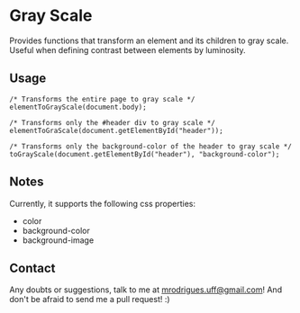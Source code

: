 # Gray Scale
Provides functions that transform an element and its children to gray scale. Useful when defining contrast between elements by luminosity.

## Usage
    /* Transforms the entire page to gray scale */
    elementToGrayScale(document.body);

    /* Transforms only the #header div to gray scale */
    elementToGraScale(document.getElementById("header"));

    /* Transforms only the background-color of the header to gray scale */
    toGrayScale(document.getElementById("header"), "background-color");

## Notes
Currently, it supports the following css properties:
*   color
*   background-color
*   background-image

## Contact
Any doubts or suggestions, talk to me at <mrodrigues.uff@gmail.com>! And don't be afraid to send me a pull request! :)

